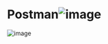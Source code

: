 # Postman![image](https://github.com/user-attachments/assets/f6cc7165-6f2f-42b2-96c0-ef4721ffa50c)
![image](https://github.com/user-attachments/assets/3085a465-c7ae-42ee-8ad4-5d169dbadd3d)
